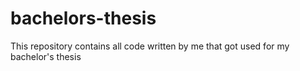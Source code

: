 # bachelors-thesis
This repository contains all code written by me that got used for my bachelor's thesis
